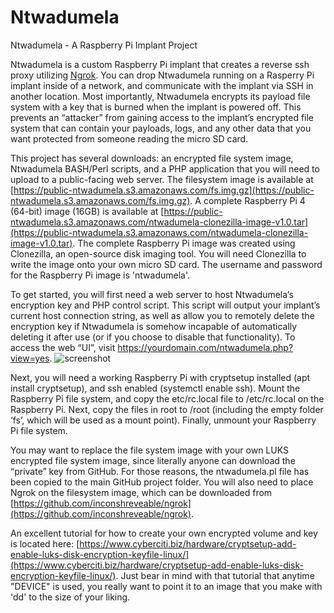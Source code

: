 # Ntwadumela
Ntwadumela - A Raspberry Pi Implant Project

Ntwadumela is a custom Raspberry Pi implant that creates a reverse ssh proxy utilizing [Ngrok](https://github.com/inconshreveable/ngrok).  You can drop Ntwadumela running on a Rasperry Pi implant inside of a network, and communicate with the implant via SSH in another location.  Most importantly, Ntwadumela encrypts its payload file system with a key that is burned when the implant is powered off.  This prevents an “attacker” from gaining access to the implant’s encrypted file system that can contain your payloads, logs, and any other data that you want protected from someone reading the micro SD card.

This project has several downloads: an encrypted file system image, Ntwadumela BASH/Perl scripts, and a PHP application that you will need to upload to a public-facing web server.  The filesystem image is available at [https://public-ntwadumela.s3.amazonaws.com/fs.img.gz](https://public-ntwadumela.s3.amazonaws.com/fs.img.gz).  A complete Raspberry Pi 4 (64-bit) image (16GB) is available at [https://public-ntwadumela.s3.amazonaws.com/ntwadumela-clonezilla-image-v1.0.tar](https://public-ntwadumela.s3.amazonaws.com/ntwadumela-clonezilla-image-v1.0.tar).  The complete Raspberry Pi image was created using Clonezilla, an open-source disk imaging tool.  You will need Clonezilla to write the image onto your own micro SD card.  The username and password for the Raspberry Pi image is 'ntwadumela'.

To get started, you will first need a web server to host Ntwadumela’s encryption key and PHP control script.  This script will output your implant’s current host connection string, as well as allow you to remotely delete the encryption key if Ntwadumela is somehow incapable of automatically deleting it after use (or if you choose to disable that functionality).  To access the web “UI”, visit https://yourdomain.com/ntwadumela.php?view=yes.  ![screenshot](https://github.com/christopher-pace/Ntwadumela/assets/22531478/62f38a3e-f5e5-4d79-baff-094ce5699e0a)

Next, you will need a working Raspberry Pi with cryptsetup installed (apt install cryptsetup), and ssh enabled (systemctl enable ssh).  Mount the Raspberry Pi file system, and copy the etc/rc.local file to /etc/rc.local on the Raspberry Pi.  Next, copy the files in root to /root (including the empty folder ‘fs’, which will be used as a mount point).  Finally, unmount your Raspberry Pi file system.

You may want to replace the file system image with your own LUKS encrypted file system image, since literally anyone can download the “private” key from GitHub.  For those reasons, the ntwadumela.pl file has been copied to the main GitHub project folder.  You will also need to place Ngrok on the filesystem image, which can be downloaded from  [https://github.com/inconshreveable/ngrok](https://github.com/inconshreveable/ngrok).

An excellent tutorial for how to create your own encrypted volume and key is located here: [https://www.cyberciti.biz/hardware/cryptsetup-add-enable-luks-disk-encryption-keyfile-linux/](https://www.cyberciti.biz/hardware/cryptsetup-add-enable-luks-disk-encryption-keyfile-linux/).  Just bear in mind with that tutorial that anytime "DEVICE" is used, you really want to point it to an image that you make with 'dd' to the size of your liking.
